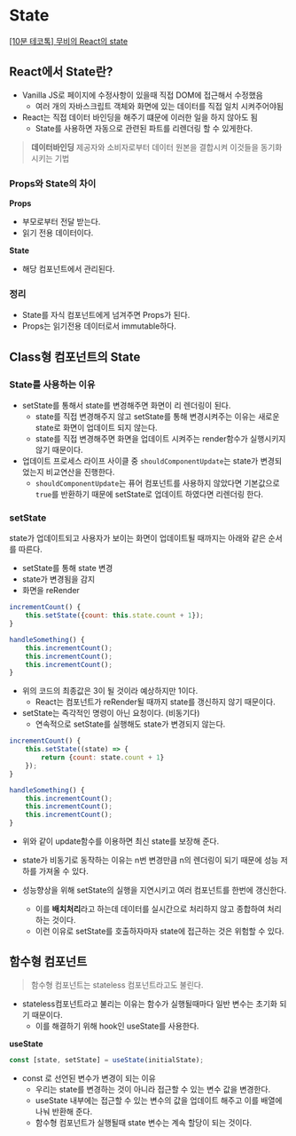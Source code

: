 # State

[[10분 테코톡] 무비의 React의 state](https://www.youtube.com/watch?v=NpTizz_qgtA)

## React에서 State란?

- Vanilla JS로 페이지에 수정사항이 있을때 직접 DOM에 접근해서 수정했음
    - 여러 개의 자바스크립트 객체와 화면에 있는 데이터를 직접 일치 시켜주어야됨
- React는 직접 데이터 바인딩을 해주기 떄문에 이러한 일을 하지 않아도 됨
    - State를 사용하면 자동으로 관련된 파트를 리렌더링 할 수 있게한다.

> **데이터바인딩**
제공자와 소비자로부터 데이터 원본을 결합시켜 이것들을 동기화 시키는 기법
> 

### Props와 State의 차이

**Props**

- 부모로부터 전달 받는다.
- 읽기 전용 데이터이다.

**State**

- 해당 컴포넌트에서 관리된다.

### 정리

- State를 자식 컴포넌트에게 넘겨주면 Props가 된다.
- Props는 읽기전용 데이터로서 immutable하다.

## Class형 컴포넌트의 State

### State를 사용하는 이유

- setState를 통해서 state를 변경해주면 화면이 리 렌더링이 된다.
    - state를 직접 변경해주지 않고 setState를 통해 변경시켜주는 이유는 새로운 state로 화면이 업데이트 되지 않는다.
    - state를 직접 변경해주면 화면을 업데이트 시켜주는 render함수가 실행시키지 않기 때문이다.
- 업데이트 프로세스 라이프 사이클 중 `shouldComponentUpdate`는 state가 변경되었는지 비교연산을 진행한다.
    - `shouldComponentUpdate`는 퓨어 컴포넌트를 사용하지 않았다면 기본값으로 `true`를 반환하기 때문에 setState로 업데이트 하였다면 리렌더링 한다.

### setState

state가 업데이트되고 사용자가 보이는 화면이 업데이트될 때까지는 아래와 같은 순서를 따른다.

- setState를 통해 state 변경
- state가 변경됨을 감지
- 화면을 reRender

```jsx
incrementCount() {
	this.setState({count: this.state.count + 1});
}

handleSomething() {
	this.incrementCount();
	this.incrementCount();
	this.incrementCount();
}
```

- 위의 코드의 최종값은 3이 될 것이라 예상하지만 1이다.
    - React는 컴포넌트가 reRender될 때까지 state를 갱신하지 않기 때문이다.
- setState는 즉각적인 명령이 아닌 요청이다. (비동기다)
    - 연속적으로 setState를 실행해도 state가 변경되지 않는다.
    

```jsx
incrementCount() {
	this.setState((state) => {
		return {count: state.count + 1}
	});
}

handleSomething() {
	this.incrementCount();
	this.incrementCount();
	this.incrementCount();
}
```

- 위와 같이 update함수를 이용하면 최신 state를 보장해 준다.

- state가 비동기로 동작하는 이유는 n번 변경만큼 n의 렌더링이 되기 때문에 성능 저하를 가져올 수 있다.
- 성능향상을 위해 setState의 실행을 지연시키고 여러 컴포넌트를 한번에 갱신한다.
    - 이를 **배치처리**라고 하는데 데이터를 실시간으로 처리하지 않고 종합하여 처리하는 것이다.
    - 이런 이유로 setState를 호출하자마자 state에 접근하는 것은 위험할 수 있다.
    

## 함수형 컴포넌트

> 함수형 컴포넌트는 stateless 컴포넌트라고도 불린다.
> 
- stateless컴포넌트라고 불리는 이유는 함수가 실행될때마다 일반 변수는 초기화 되기 때문이다.
    - 이를 해결하기 위해 hook인 useState를 사용한다.
    

**useState**

```jsx
const [state, setState] = useState(initialState);
```

- const 로 선언된 변수가 변경이 되는 이유
    - 우리는 state를 변경하는 것이 아니라 접근할 수 있는 변수 값을 변경한다.
    - useState 내부에는 접근할 수 있는 변수의 값을 업데이트 해주고 이를 배열에 나눠 반환해 준다.
    - 함수형 컴포넌트가 실행될때 state 변수는 계속 할당이 되는 것이다.